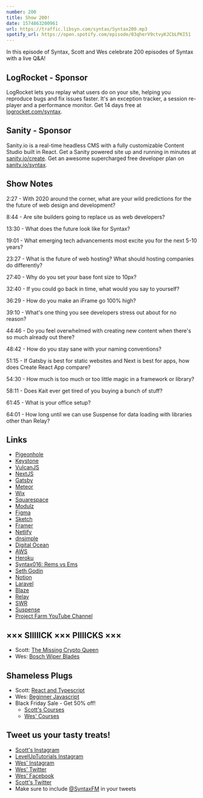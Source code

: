 ```yaml
---
number: 200
title: Show 200!
date: 1574863200961
url: https://traffic.libsyn.com/syntax/Syntax200.mp3
spotify_url: https://open.spotify.com/episode/03qherV9ctvyKJCbLPKI51
---
```


In this episode of Syntax, Scott and Wes celebrate 200 episodes of Syntax with a live Q&A!

## LogRocket - Sponsor
LogRocket lets you replay what users do on your site, helping you reproduce bugs and fix issues faster. It's an exception tracker, a session re-player and a performance monitor. Get 14 days free at [logrocket.com/syntax](https://logrocket.com/syntax).

## Sanity - Sponsor
Sanity.io is a real-time headless CMS with a fully customizable Content Studio built in React. Get a Sanity powered site up and running in minutes at [sanity.io/create](https://www.sanity.io/create). Get an awesome supercharged free developer plan on [sanity.io/syntax](https://www.sanity.io/syntax).

## Show Notes

2:27 - With 2020 around the corner, what are your wild predictions for the the future of web design and development?

8:44 - Are site builders going to replace us as web developers?

13:30 - What does the future look like for Syntax?

19:01 - What emerging tech advancements most excite you for the next 5-10 years?

23:27 - What is the future of web hosting? What should hosting companies do differently?

27:40 - Why do you set your base font size to 10px?

32:40 - If you could go back in time, what would you say to yourself?

36:29 - How do you make an iFrame go 100% high?

39:10 - What's one thing you see developers stress out about for no reason?

44:46 - Do you feel overwhelmed with creating new content when there's so much already out there?

48:42 - How do you stay sane with your naming conventions?

51:15 - If Gatsby is best for static websites and Next is best for apps, how does Create React App compare?

54:30 - How much is too much or too little magic in a framework or library?

58:11 - Does Kait ever get tired of you buying a bunch of stuff?

61:45 - What is your office setup?

64:01 - How long until we can use Suspense for data loading with libraries other than Relay?

## Links
* [Pigeonhole](https://pigeonholelive.com/)
* [Keystone](https://www.keystonejs.com/)
* [VulcanJS](http://vulcanjs.org/)
* [NextJS](https://nextjs.org/)
* [Gatsby](https://www.gatsbyjs.org/)
* [Meteor](https://www.meteor.com/)
* [Wix](https://www.wix.com/)
* [Squarespace](https://www.squarespace.com/)
* [Modulz](https://www.modulz.app/)
* [Figma](https://www.figma.com/)
* [Sketch](https://www.sketch.com/)
* [Framer](https://www.framer.com/)
* [Netlify](https://www.netlify.com/)
* [dnsimple](https://dnsimple.com/)
* [Digital Ocean](https://www.digitalocean.com/)
* [AWS](https://aws.amazon.com/)
* [Heroku](https://www.heroku.com/)
* [Syntax016: Rems vs Ems](https://syntax.fm/show/016/tasty-treats-rems-vs-ems-remote-work-making-money-getting-good-at-design-more)
* [Seth Godin](https://www.sethgodin.com/)
* [Notion](https://notion.so)
* [Laravel](https://laravel.com/)
* [Blaze](http://blazejs.org/)
* [Relay](https://relay.dev/)
* [SWR](https://swr.now.sh/)
* [Suspense](https://reactjs.org/docs/concurrent-mode-suspense.html)
* [Project Farm YouTube Channel](https://www.youtube.com/channel/UC2rzsm1Qi6N1X-wuOg_p0Ng)

## ××× SIIIIICK ××× PIIIICKS ×××
* Scott: [The Missing Crypto Queen](https://www.bbc.co.uk/programmes/p07nkd84/episodes/downloads)
* Wes: [Bosch Wiper Blades](https://amzn.to/33Fjv6O)

## Shameless Plugs
* Scott: [React and Typescript](https://www.leveluptutorials.com/pro)
* Wes: [Beginner Javascript](https://beginnerjavascript.com)
* Black Friday Sale - Get 50% off!
  * [Scott's Courses](https://www.leveluptutorials.com/pro)
  * [Wes' Courses](https://wesbos.com/courses)

## Tweet us your tasty treats!
* [Scott's Instagram](https://www.instagram.com/stolinski/)
* [LevelUpTutorials Instagram](https://www.instagram.com/LevelUpTutorials/)
* [Wes' Instagram](https://www.instagram.com/wesbos/)
* [Wes' Twitter](https://twitter.com/wesbos)
* [Wes' Facebook](https://www.facebook.com/wesbos.developer)
* [Scott's Twitter](https://twitter.com/stolinski)
* Make sure to include [@SyntaxFM](https://twitter.com/SyntaxFM) in your tweets